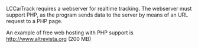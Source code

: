 LCCarTrack requires a webserver for realtime tracking. The webserver must support PHP, as the program sends data to the server by means of an URL request to a PHP page.

An example of free web hosting with PHP support is http://www.altrevista.org (200 MB)